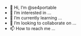 - 👋 Hi, I’m @se4portable
- 👀 I’m interested in ...
- 🌱 I’m currently learning ...
- 💞️ I’m looking to collaborate on ...
- 📫 How to reach me ...

<!---
se4portable/se4portable is a ✨ special ✨ repository because its `README.md` (this file) appears on your GitHub profile.
You can click the Preview link to take a look at your changes.
--->
